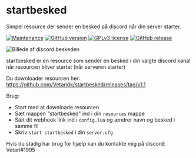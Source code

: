 # startbesked

Simpel resource der sender en besked på discord når din server starter.

[![Maintenance](https://img.shields.io/badge/Maintained%3F-yes-green.svg)](https://github.com/Vetaridk/startbesked/graphs/commit-activity)
[![GitHub version](https://badge.fury.io/gh/Naereen%2FStrapDown.js.svg)](https://github.com/Vetaridk/startbesked) 
[![GPLv3 license](https://img.shields.io/badge/License-GPLv3-blue.svg)](http://perso.crans.org/besson/LICENSE.html) 
[![GitHub release](https://img.shields.io/github/release/Naereen/StrapDown.js.svg)](https://github.com/Vetaridk/startbesked/releases/) 

![Billede af discord beskeden](https://cdn.discordapp.com/attachments/635934050384871436/710743015844741120/562bd0cf407c61439df796c094985146.png)

startbesked er en resource som sender en besked i din valgte discord kanal når resourcen bliver startet (når serveren starter)

Du downloader resourcen her: https://github.com/Vetaridk/startbesked/releases/tag/v1.1

Brug:
  - Start med at downloade resourcen
  - Sæt mappen "startbesked" ind i din `resources` mappe
  - Sæt dit webhook link ind i `config.lua` og ændrer navn og besked i samme fil
  - Skriv ```start startbesked``` i din `server.cfg`

Hvis du stadig har brug for hjælp kan du kontakte mig på discord: Vetari#1995
